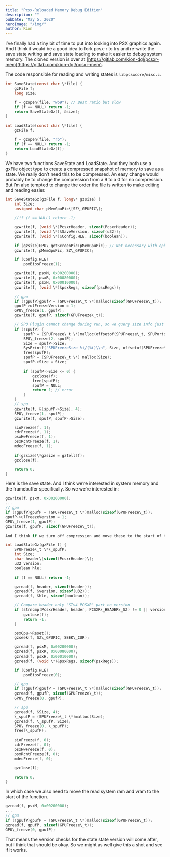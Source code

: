 ```yaml
---
title: "Pcsx-Reloaded Memory Debug Edition"
description: ""
pubDate: "May 5, 2020"
heroImage: "/img/"
author: Kion
---
```


I’ve finally had a tiny bit of time to put into looking into PSX graphics again. And I think it would be a good idea to fork pcsx-r to try and re-write the save state writing and save state loading to make it easier to debug system memory. The cloned version is over at [https://gitlab.com/kion-dgl/pcsxr-mem](https://gitlab.com/kion-dgl/pcsxr-mem).

The code responsible for reading and writing states is `libpcsxcore/misc.c`.

```c
int SaveState(const char \*file) {
    gzFile f;
    long size;

    f = gzopen(file, "wb9"); // Best ratio but slow
    if (f == NULL) return -1;
    return SaveStateGz(f, &size);
}

int LoadState(const char \*file) {
    gzFile f;

    f = gzopen(file, "rb");
    if (f == NULL) return -1;
    return LoadStateGz(f);
}
```

We have two functions SaveState and LoadState. And they both use a gxFile object type to create a compressed snapshot of memory to save as a state. We really don’t need this to be compressed. An easy change would probably be to change the compression from a 9 to a 0 for no compression. But I’m also tempted to change the order the file is written to make editing and reading easier.

```c
int SaveStateGz(gzFile f, long\* gzsize) {
	int Size;
	unsigned char pMemGpuPic\[SZ\_GPUPIC\];

	//if (f == NULL) return -1;

	gzwrite(f, (void \*)PcsxrHeader, sizeof(PcsxrHeader));
	gzwrite(f, (void \*)&SaveVersion, sizeof(u32));
	gzwrite(f, (void \*)&Config.HLE, sizeof(boolean));

	if (gzsize)GPU\_getScreenPic(pMemGpuPic); // Not necessary with ephemeral saves
	gzwrite(f, pMemGpuPic, SZ\_GPUPIC);

	if (Config.HLE)
		psxBiosFreeze(1);

	gzwrite(f, psxM, 0x00200000);
	gzwrite(f, psxR, 0x00080000);
	gzwrite(f, psxH, 0x00010000);
	gzwrite(f, (void \*)&psxRegs, sizeof(psxRegs));

	// gpu
	if (!gpufP)gpufP = (GPUFreeze\_t \*)malloc(sizeof(GPUFreeze\_t));
	gpufP->ulFreezeVersion = 1;
	GPU\_freeze(1, gpufP);
	gzwrite(f, gpufP, sizeof(GPUFreeze\_t));

	// SPU Plugin cannot change during run, so we query size info just once per session
	if (!spufP) {
		spufP = (SPUFreeze\_t \*)malloc(offsetof(SPUFreeze\_t, SPUPorts)); // only first 3 elements (up to Size)        
		SPU\_freeze(2, spufP);
		Size = spufP->Size;
		SysPrintf("SPUFreezeSize %i/(%i)\\n", Size, offsetof(SPUFreeze\_t, SPUPorts));
		free(spufP);
		spufP = (SPUFreeze\_t \*) malloc(Size);
		spufP->Size = Size;

		if (spufP->Size <= 0) {
			gzclose(f);
			free(spufP);
			spufP = NULL;
			return 1; // error
		}
	}
	// spu
	gzwrite(f, &(spufP->Size), 4);
	SPU\_freeze(1, spufP);
	gzwrite(f, spufP, spufP->Size);

	sioFreeze(f, 1);
	cdrFreeze(f, 1);
	psxHwFreeze(f, 1);
	psxRcntFreeze(f, 1);
	mdecFreeze(f, 1);

	if(gzsize)\*gzsize = gztell(f);
	gzclose(f);

	return 0;
}
```

Here is the save state. And I think we’re interested in system memory and the framebuffer specifically. So we we’re interested in:

```c
gzwrite(f, psxM, 0x00200000); 
...
// gpu
if (!gpufP)gpufP = (GPUFreeze\_t \*)malloc(sizeof(GPUFreeze\_t));
gpufP->ulFreezeVersion = 1;
GPU\_freeze(1, gpufP);
gzwrite(f, gpufP, sizeof(GPUFreeze\_t));

And I think if we turn off compression and move these to the start of the function, we should get an uncompressed save state with memory for the first 2MB, followed by vram for the next 1MB, and then everything else thrown in after that. But then we need to make sure the Load state function also matches.

int LoadStateGz(gzFile f) {
	SPUFreeze\_t \*\_spufP;
	int Size;
	char header\[sizeof(PcsxrHeader)\];
	u32 version;
	boolean hle;

	if (f == NULL) return -1;

	gzread(f, header, sizeof(header));
	gzread(f, &version, sizeof(u32));
	gzread(f, &hle, sizeof(boolean));

	// Compare header only "STv4 PCSXR" part no version
	if (strncmp(PcsxrHeader, header, PCSXR\_HEADER\_SZ) != 0 || version != SaveVersion || hle != Config.HLE) {
		gzclose(f);
		return -1;
	}

	psxCpu->Reset();
	gzseek(f, SZ\_GPUPIC, SEEK\_CUR);

	gzread(f, psxM, 0x00200000);
	gzread(f, psxR, 0x00080000);
	gzread(f, psxH, 0x00010000);
	gzread(f, (void \*)&psxRegs, sizeof(psxRegs));

	if (Config.HLE)
		psxBiosFreeze(0);

	// gpu
	if (!gpufP)gpufP = (GPUFreeze\_t \*)malloc(sizeof(GPUFreeze\_t));
	gzread(f, gpufP, sizeof(GPUFreeze\_t));
	GPU\_freeze(0, gpufP);

	// spu
	gzread(f, &Size, 4);
	\_spufP = (SPUFreeze\_t \*)malloc(Size);
	gzread(f, \_spufP, Size);
	SPU\_freeze(0, \_spufP);
	free(\_spufP);

	sioFreeze(f, 0);
	cdrFreeze(f, 0);
	psxHwFreeze(f, 0);
	psxRcntFreeze(f, 0);
	mdecFreeze(f, 0);

	gzclose(f);

	return 0;
}
```

In which case we also need to move the read system ram and vram to the start of the function.

```c
gzread(f, psxM, 0x00200000);
...
// gpu
if (!gpufP)gpufP = (GPUFreeze\_t \*)malloc(sizeof(GPUFreeze\_t));
gzread(f, gpufP, sizeof(GPUFreeze\_t));
GPU\_freeze(0, gpufP);
```

That means the version checks for the state state version will come after, but I think that should be okay. So we might as well give this a shot and see if it works.